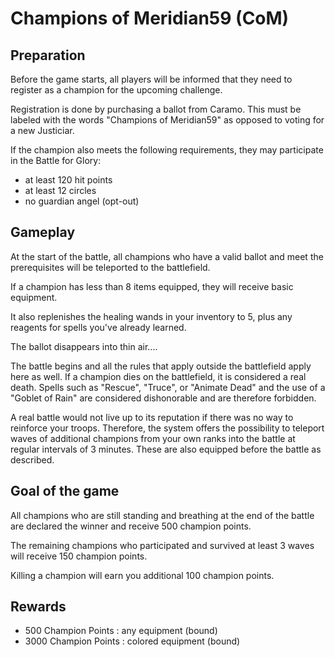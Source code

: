 # Champions of Meridian59 (CoM)

## Preparation

Before the game starts, all players will be informed that they need to register as a champion for the upcoming challenge.

Registration is done by purchasing a ballot from Caramo. This must be labeled with the words "Champions of Meridian59" as opposed to voting for a new Justiciar. 

If the champion also meets the following requirements, they may participate in the Battle for Glory:
- at least 120 hit points
- at least 12 circles
- no guardian angel (opt-out)

## Gameplay

At the start of the battle, all champions who have a valid ballot and meet the prerequisites will be teleported to the battlefield.

If a champion has less than 8 items equipped, they will receive basic equipment.

It also replenishes the healing wands in your inventory to 5, plus any reagents for spells you've already learned.

The ballot disappears into thin air....

The battle begins and all the rules that apply outside the battlefield apply here as well.
If a champion dies on the battlefield, it is considered a real death.
Spells such as "Rescue", "Truce", or "Animate Dead" and the use of a "Goblet of Rain" are considered dishonorable and are therefore forbidden.

A real battle would not live up to its reputation if there was no way to reinforce your troops.
Therefore, the system offers the possibility to teleport waves of additional champions from your own ranks into the battle at regular intervals of 3 minutes. These are also equipped before the battle as described.

## Goal of the game

All champions who are still standing and breathing at the end of the battle are declared the winner and receive 500 champion points.

The remaining champions who participated and survived at least 3 waves will receive 150 champion points.

Killing a champion will earn you additional 100 champion points.

## Rewards

- 500 Champion Points : any equipment (bound)
- 3000 Champion Points : colored equipment (bound)
